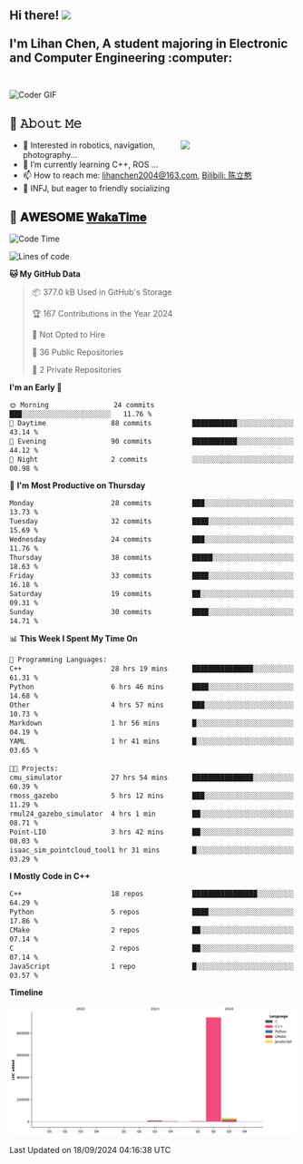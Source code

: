 <h2 align="left">
 <abc>
  <br>Hi there! <img src="https://user-images.githubusercontent.com/42378118/110234147-e3259600-7f4e-11eb-95be-0c4047144dea.gif" width="30"><br>
  <br> I'm Lihan Chen, A student majoring in Electronic and Computer Engineering :computer:<br>
  <br>
 </abc>
</h2>

<img align="center" src="https://media.giphy.com/media/SWoSkN6DxTszqIKEqv/giphy.gif" alt="Coder GIF" width="500">

## :book: 𝙰𝚋𝚘𝚞𝚝 𝙼𝚎

<img align="right" width="40%" src="https://github-readme-stats.vercel.app/api?username=LihanChen2004&show_icons=true&icon_color=CE1D2D&text_color=718096&bg_color=ffffff&hide_title=true" />

- 🌟 Interested in robotics, navigation, photography...
- 🌱 I’m currently learning C++, ROS ... 
- 📫 How to reach me: lihanchen2004@163.com, [Bilibili: 陈立憨](https://space.bilibili.com/170786212)
- 👯 INFJ, but eager to friendly socializing

## 📜 𝐀𝐖𝐄𝐒𝐎𝐌𝐄 [𝐖𝐚𝐤𝐚𝐓𝐢𝐦𝐞](https://github.com/anmol098/waka-readme-stats)

<!--START_SECTION:waka-->
![Code Time](http://img.shields.io/badge/Code%20Time-143%20hrs%2033%20mins-blue)

![Lines of code](https://img.shields.io/badge/From%20Hello%20World%20I%27ve%20Written-990.8%20thousand%20lines%20of%20code-blue)

**🐱 My GitHub Data** 

> 📦 377.0 kB Used in GitHub's Storage 
 > 
> 🏆 167 Contributions in the Year 2024
 > 
> 🚫 Not Opted to Hire
 > 
> 📜 36 Public Repositories 
 > 
> 🔑 2 Private Repositories 
 > 
**I'm an Early 🐤** 

```text
🌞 Morning                24 commits          ███░░░░░░░░░░░░░░░░░░░░░░   11.76 % 
🌆 Daytime                88 commits          ███████████░░░░░░░░░░░░░░   43.14 % 
🌃 Evening                90 commits          ███████████░░░░░░░░░░░░░░   44.12 % 
🌙 Night                  2 commits           ░░░░░░░░░░░░░░░░░░░░░░░░░   00.98 % 
```
📅 **I'm Most Productive on Thursday** 

```text
Monday                   28 commits          ███░░░░░░░░░░░░░░░░░░░░░░   13.73 % 
Tuesday                  32 commits          ████░░░░░░░░░░░░░░░░░░░░░   15.69 % 
Wednesday                24 commits          ███░░░░░░░░░░░░░░░░░░░░░░   11.76 % 
Thursday                 38 commits          █████░░░░░░░░░░░░░░░░░░░░   18.63 % 
Friday                   33 commits          ████░░░░░░░░░░░░░░░░░░░░░   16.18 % 
Saturday                 19 commits          ██░░░░░░░░░░░░░░░░░░░░░░░   09.31 % 
Sunday                   30 commits          ████░░░░░░░░░░░░░░░░░░░░░   14.71 % 
```


📊 **This Week I Spent My Time On** 

```text
💬 Programming Languages: 
C++                      28 hrs 19 mins      ███████████████░░░░░░░░░░   61.31 % 
Python                   6 hrs 46 mins       ████░░░░░░░░░░░░░░░░░░░░░   14.68 % 
Other                    4 hrs 57 mins       ███░░░░░░░░░░░░░░░░░░░░░░   10.73 % 
Markdown                 1 hr 56 mins        █░░░░░░░░░░░░░░░░░░░░░░░░   04.19 % 
YAML                     1 hr 41 mins        █░░░░░░░░░░░░░░░░░░░░░░░░   03.65 % 

🐱‍💻 Projects: 
cmu_simulator            27 hrs 54 mins      ███████████████░░░░░░░░░░   60.39 % 
rmoss_gazebo             5 hrs 12 mins       ███░░░░░░░░░░░░░░░░░░░░░░   11.29 % 
rmul24_gazebo_simulator  4 hrs 1 min         ██░░░░░░░░░░░░░░░░░░░░░░░   08.71 % 
Point-LIO                3 hrs 42 mins       ██░░░░░░░░░░░░░░░░░░░░░░░   08.03 % 
isaac_sim_pointcloud_tool1 hr 31 mins        █░░░░░░░░░░░░░░░░░░░░░░░░   03.29 % 
```

**I Mostly Code in C++** 

```text
C++                      18 repos            ████████████████░░░░░░░░░   64.29 % 
Python                   5 repos             ████░░░░░░░░░░░░░░░░░░░░░   17.86 % 
CMake                    2 repos             ██░░░░░░░░░░░░░░░░░░░░░░░   07.14 % 
C                        2 repos             ██░░░░░░░░░░░░░░░░░░░░░░░   07.14 % 
JavaScript               1 repo              █░░░░░░░░░░░░░░░░░░░░░░░░   03.57 % 
```



**Timeline**

![Lines of Code chart](https://raw.githubusercontent.com/LihanChen2004/LihanChen2004/main/assets/bar_graph.png)


 Last Updated on 18/09/2024 04:16:38 UTC
<!--END_SECTION:waka-->

<!--
**LihanChen2004/LihanChen2004** is a ✨ _special_ ✨ repository because its `README.md` (this file) appears on your GitHub profile.

Here are some ideas to get you started:

- 🔭 I’m currently working on ...
- 🌱 I’m currently learning ...
- 👯 I’m looking to collaborate on ...
- 🤔 I’m looking for help with ...
- 💬 Ask me about ...
- 📫 How to reach me: ...
- 😄 Pronouns: ...
- ⚡ Fun fact: ...
-->

